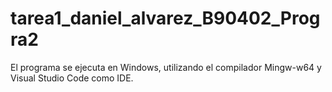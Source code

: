 # tarea1_daniel_alvarez_B90402_Progra2
El programa se ejecuta en Windows, utilizando el compilador Mingw-w64 y Visual Studio Code como IDE.
